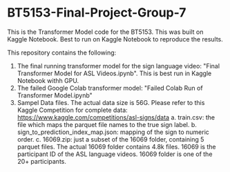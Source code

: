 # BT5153-Final-Project-Group-7
This is the Transformer Model code for the BT5153. This was built on Kaggle Notebook. Best to run on Kaggle Notebook to reproduce the results.

This repository contains the following:
1. The final running transformer model for the sign language video: "Final Transformer Model for ASL Videos.ipynb". This is best run in Kaggle Notebook withh GPU. 
2. The failed Google Colab transformer model: "Failed Colab Run of Transformer Model.ipynb"
3. Sampel Data files. The actual data size is 56G. Please refer to this Kaggle Competition for complete data: https://www.kaggle.com/competitions/asl-signs/data
  a. train.csv: the file which maps the parquet file names to the true sign label.
  b. sign_to_prediction_index_map.json: mapping of the sign to numeric order.
  c. 16069.zip: just a subset of the 16069 folder, containing 5 parquet files. The actual 16069 folder contains 4.8k files. 16069 is the participant ID of the ASL language videos. 16069 folder is one of the 20+ participants. 
